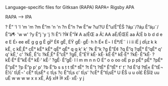 Language-specific files for Gitksan (RAPA)
RAPA= Rigsby APA


RAPA	 --> 	 IPA

?		Ê”
 'l		 'l
 'm		 'm
?m		Ê”m
 'n		 'n
?n		Ê”n
?w		Ê”w
?u/?U		Ê”u/Ê”ÊŠ
?áµ˜/?áµ		Ê”áµ˜/Ê”á¶·
 'w		w'
?y		Ê”j
 'y		 'j
?i		Ê”i
?Í¥		Ê”Í¥
A		a/ÊŒ
a		Ã¦
AA		aË/ÊŒË
aa		Ã¦Ë
b		b
d		d
e		e
E		É›
ee		eË
g		g
g		Ê
gÌ²		É¢
gÊ¸		ÉŸ
gÊ·		gÊ·
h		h
É«		É¬
I		Éª/É¨
i		i
ii		iË
j		dÍ¡z
k		k
kÊ¸		c
kÊ¸Ê°		cÊ°
kÊ°		kÊ°
qÊ°		qÊ°
q		q
k'		k'
?k		Ê”k
?g		Ê”É¢
?q		Ê”q
?qÊ°		Ê”qÊ°
q'		q'
kÊ¸'		c'
?kÊ¸		Ê”c
?kÊ¸Ê°		Ê”cÊ°
?gÊ¸		Ê”ÉŸ
kÊ·		kÊ·
kÊ·Ê°		kÊ·Ê°
?kÊ·		Ê”kÊ·
?kÊ·Ê°		Ê”kÊ·Ê°
kÊ·'		kÊ·'
?gÊ·		Ê”gÊ·
l		l
m		m
n		n
O		É”
o		o
oo		oË
p		p
pÊ°		pÊ°
?pÊ°		Ê”pÊ°
?p		Ê”p
p'		p'
?b		Ê”b
s		s
t		t
tÊ°		tÊ°
?t		Ê”t
?tÊ°		Ê”tÊ°
t'		t'
?d		Ê”d
?tÉ«		Ê”tÉ¬
È½'		tÍ¡É¬'
cÊ°		tÍ¡sÊ°
c		tÍ¡s
?c		Ê”tÍ¡s
c'		tÍ¡s'
?cÊ°		Ê”tÍ¡sÊ°
U		ÊŠ
u		u
oÌ£		ÊŠÌž
uu		uË
w		w
w		w
x		x
xÊ¸		Ã§
xÌ‡		Ï‡
xÊ·		xÊ·
y		j
